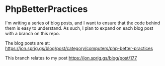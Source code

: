 PhpBetterPractices
==================

I'm writing a series of blog posts, and I want to ensure that the code behind them is easy to understand. As such, I plan to expand on each blog post with a branch on this repo.

The blog posts are at: https://jon.sprig.gs/blog/post/category/computers/php-better-practices

This branch relates to my post https://jon.sprig.gs/blog/post/177
